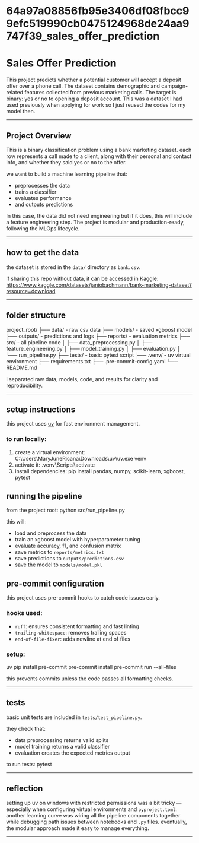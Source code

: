 # 64a97a08856fb95e3406df08fbcc99efc519990cb0475124968de24aa9747f39_sales_offer_prediction
# Sales Offer Prediction

This project predicts whether a potential customer will accept a deposit offer over a phone call. The dataset contains demographic and campaign-related features collected from previous marketing calls. The target is binary: yes or no to opening a deposit account. This was a dataset I had used previously when applying for work so I just reused the codes for my model then.

---

## Project Overview

This is a binary classification problem using a bank marketing dataset. each row represents a call made to a client, along with their personal and contact info, and whether they said yes or no to the offer.

we want to build a machine learning pipeline that:
- preprocesses the data
- trains a classifier
- evaluates performance
- and outputs predictions

In this case, the data did not need engineering but if it does, this will include a feature engineering step. The project is modular and production-ready, following the MLOps lifecycle.

---

## how to get the data

the dataset is stored in the `data/` directory as `bank.csv`.

if sharing this repo without data, it can be accessed in Kaggle: https://www.kaggle.com/datasets/janiobachmann/bank-marketing-dataset?resource=download

---

## folder structure

project_root/
├── data/ - raw csv data
├── models/ -  saved xgboost model
├── outputs/ - predictions and logs
├── reports/ - evaluation metrics
├── src/ - all pipeline code
│ ├── data_preprocessing.py
│ ├── feature_engineering.py
│ ├── model_training.py
│ ├── evaluation.py
│ └── run_pipeline.py
├── tests/ - basic pytest script
├── .venv/ - uv virtual environment
├── requirements.txt
├── .pre-commit-config.yaml
└── README.md

i separated raw data, models, code, and results for clarity and reproducibility.

---

## setup instructions

this project uses [uv](https://astral.sh/blog/uv-intro/) for fast environment management.

### to run locally:

1. create a virtual environment: C:\Users\MaryJuneRicana\Downloads\uv\uv.exe venv
2. activate it: .venv\Scripts\activate
3. install dependencies: pip install pandas, numpy, scikit-learn, xgboost, pytest

## running the pipeline

from the project root: python src/run_pipeline.py

this will:
- load and preprocess the data
- train an xgboost model with hyperparameter tuning
- evaluate accuracy, f1, and confusion matrix
- save metrics to `reports/metrics.txt`
- save predictions to `outputs/predictions.csv`
- save the model to `models/model.pkl`

## pre-commit configuration

this project uses pre-commit hooks to catch code issues early.

### hooks used:

- `ruff`: ensures consistent formatting and fast linting
- `trailing-whitespace`: removes trailing spaces
- `end-of-file-fixer`: adds newline at end of files

### setup:
uv pip install pre-commit
pre-commit install
pre-commit run --all-files

this prevents commits unless the code passes all formatting checks.

---

## tests

basic unit tests are included in `tests/test_pipeline.py`.

they check that:
- data preprocessing returns valid splits
- model training returns a valid classifier
- evaluation creates the expected metrics output

to run tests: pytest

---

## reflection

setting up uv on windows with restricted permissions was a bit tricky — especially when configuring virtual environments and `pyproject.toml`. another learning curve was wiring all the pipeline components together while debugging path issues between notebooks and `.py` files. eventually, the modular approach made it easy to manage everything.

---
